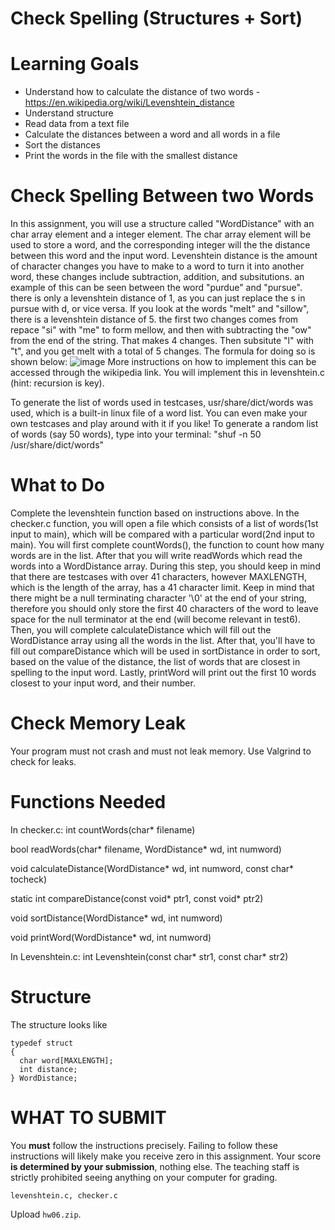 # Check Spelling (Structures + Sort)

Learning Goals
==============

* Understand how to calculate the distance of two words - https://en.wikipedia.org/wiki/Levenshtein_distance
* Understand structure
* Read data from a text file
* Calculate the distances between a word and all words in a file
* Sort the distances
* Print the words in the file with the smallest distance

Check Spelling Between two Words
==============
In this assignment, you will use a structure called "WordDistance" with an char array element and a integer element. The char array element will be used to store a word, and the corresponding integer will the the distance between this word and the input word.
Levenshtein distance is the amount of character changes you have to make to a word to turn it into another word, these changes include subtraction, addition, and subsitutions. an example of this can be seen between the word "purdue" and "pursue". there is only a levenshtein distance of 1, as you can just replace the s in pursue with d, or vice versa. If you look at the words "melt" and "sillow", there is a levenshtein distance of 5. the first two changes comes from repace "si" with "me" to form mellow, and then with subtracting the "ow" from the end of the string. That makes 4 changes. Then subsitute "l" with "t", and you get melt with a total of 5 changes. The formula for doing so is shown below: 
![image](https://github.com/user-attachments/assets/01aca60e-dba8-4b4f-9000-f0722bc44072)
More instructions on how to implement this can be accessed through the wikipedia link. You will implement this in levenshtein.c (hint: recursion is key). 

To generate the list of words used in testcases, usr/share/dict/words was used, which is a built-in linux file of a word list. You can even make your own testcases and play around with it if you like! To generate a random list of words (say 50 words), type into your terminal: "shuf -n 50 /usr/share/dict/words"

What to Do
==============
Complete the levenshtein function based on instructions above. In the checker.c function, you will open a file which consists of a list of words(1st input to main), which will be compared with a particular word(2nd input to main). You will first complete countWords(), the function to count how many words are in the list. After that you will write readWords which read the words into a WordDistance array. During this step, you should keep in mind that there are testcases with over 41 characters, however MAXLENGTH, which is the length of the array, has a 41 character limit. Keep in mind that there might be a null terminating character '\0' at the end of your string, therefore you should only store the first 40 characters of the word to leave space for the null terminator at the end (will become relevant in test6). Then, you will complete calculateDistance which will fill out the WordDistance array using all the words in the list. After that, you'll have to fill out compareDistance which will be used in sortDistance in order to sort, based on the value of the distance, the list of words that are closest in spelling to the input word. Lastly, printWord will print out the first 10 words closest to your input word, and their number.

Check Memory Leak
=================

Your program must not crash and must not leak memory.  Use Valgrind to check for leaks.

Functions Needed
================
In checker.c:
int countWords(char* filename)

bool readWords(char* filename, WordDistance* wd, int numword)

void calculateDistance(WordDistance* wd, int numword, const char* tocheck)

static int compareDistance(const void* ptr1, const void* ptr2)

void sortDistance(WordDistance* wd, int numword)

void printWord(WordDistance* wd, int numword)

In Levenshtein.c:
int Levenshtein(const char* str1, const char* str2)

	
Structure
=========
The structure looks like
``` 
typedef struct
{
  char word[MAXLENGTH]; 
  int distance;
} WordDistance;
```

WHAT TO SUBMIT
==============

You **must** follow the instructions precisely. Failing to follow
these instructions will likely make you receive zero in this
assignment.  Your score **is determined by your submission**, nothing
else.  The teaching staff is strictly prohibited seeing anything on
your computer for grading.

```
levenshtein.c, checker.c
```

Upload `hw06.zip`.


